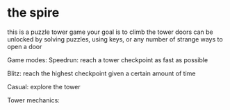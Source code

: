 # the spire

this is a puzzle tower game
your goal is to climb the tower
doors can be unlocked by solving puzzles, using keys, or any number of strange ways to open a door

Game modes:
Speedrun: reach a tower checkpoint as fast as possible

Blitz: reach the highest checkpoint given a certain amount of time

Casual: explore the tower


Tower mechanics:

